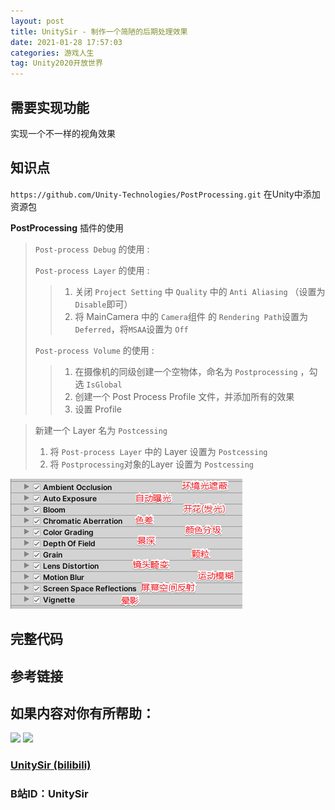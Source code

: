 ```yaml
---
layout: post
title: UnitySir - 制作一个简陋的后期处理效果
date: 2021-01-28 17:57:03
categories: 游戏人生
tag: Unity2020开放世界
---
```






## 需要实现功能

实现一个不一样的视角效果

## 知识点

`https://github.com/Unity-Technologies/PostProcessing.git` 在Unity中添加资源包

**PostProcessing** 插件的使用

> `Post-process Debug` 的使用 :
>
> > 
>
> `Post-process Layer` 的使用 :
>
> > 1. 关闭 `Project Setting` 中 `Quality` 中的 `Anti Aliasing` （设置为 `Disable`即可）
> > 2. 将 MainCamera 中的 `Camera`组件 的 `Rendering Path`设置为`Deferred`，将`MSAA`设置为 `Off`
>
> `Post-process Volume` 的使用 :
>
> > 1. 在摄像机的同级创建一个空物体，命名为 `Postprocessing` ，勾选 `IsGlobal` 
> > 2. 创建一个 Post Process Profile 文件，并添加所有的效果
> > 3. 设置 Profile 



> 新建一个 Layer 名为 `Postcessing`
>
> 1. 将 `Post-process Layer`  中的 Layer 设置为 `Postcessing`
> 2. 将 `Postprocessing`对象的Layer 设置为 `Postcessing`



![image-20210127171357487](00003-1_制作一个简陋的后期处理效果.assets/image-20210127171357487.png)



## 完整代码





## 参考链接





## 如果内容对你有所帮助：
<div><img src="https://pic4.zhimg.com/v2-87fbc8ee6ab3fd92f423d414d039b627_b.jpeg" width="300px"/>
<img src="https://pic2.zhimg.com/v2-b8ab4acf7899b2ced11287cdbd8279b5_b.jpeg" width="300px"/></div>

### [UnitySir (bilibili)](https://space.bilibili.com/308511666)
### B站ID：UnitySir